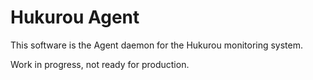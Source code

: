 Hukurou Agent
=============

This software is the Agent daemon for the Hukurou monitoring system.

Work in progress, not ready for production.

